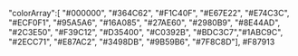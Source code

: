 "colorArray":[ "#000000", "#364C62", "#F1C40F", "#E67E22", "#E74C3C", "#ECF0F1", "#95A5A6", "#16A085", "#27AE60", "#2980B9", "#8E44AD", "#2C3E50", "#F39C12", "#D35400", "#C0392B", "#BDC3C7","#1ABC9C", "#2ECC71", "#E87AC2", "#3498DB", "#9B59B6", "#7F8C8D"],
  #F87913